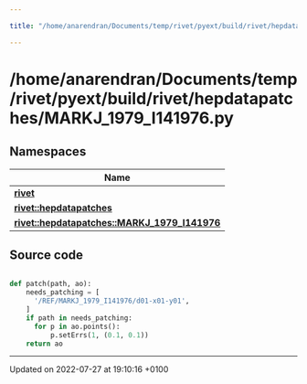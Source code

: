 ```yaml
---

title: "/home/anarendran/Documents/temp/rivet/pyext/build/rivet/hepdatapatches/MARKJ_1979_I141976.py"

---
```


# /home/anarendran/Documents/temp/rivet/pyext/build/rivet/hepdatapatches/MARKJ_1979_I141976.py



## Namespaces

| Name           |
| -------------- |
| **[rivet](http://example.org/namespaces/namespacerivet/)**  |
| **[rivet::hepdatapatches](http://example.org/namespaces/namespacerivet_1_1hepdatapatches/)**  |
| **[rivet::hepdatapatches::MARKJ_1979_I141976](http://example.org/namespaces/namespacerivet_1_1hepdatapatches_1_1markj__1979__i141976/)**  |




## Source code

```python

def patch(path, ao):
    needs_patching = [ 
      '/REF/MARKJ_1979_I141976/d01-x01-y01',
    ]
    if path in needs_patching:
      for p in ao.points():
          p.setErrs(1, (0.1, 0.1))
    return ao
```


-------------------------------

Updated on 2022-07-27 at 19:10:16 +0100
